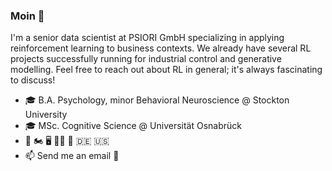 ### Moin 👋

I'm a senior data scientist at PSIORI GmbH specializing in applying reinforcement learning to business contexts. We already have several RL projects successfully running for industrial control and generative modelling. Feel free to reach out about RL in general; it's always fascinating to discuss!

- 🎓 B.A. Psychology, minor Behavioral Neuroscience @ Stockton University
- 🎓 MSc. Cognitive Science @ Universität Osnabrück
- 🛫 🏍️ 🖥️ 🏌️‍♂️ 🍝 🇩🇪 🇺🇸
- 📫 Send me an email 🙂
